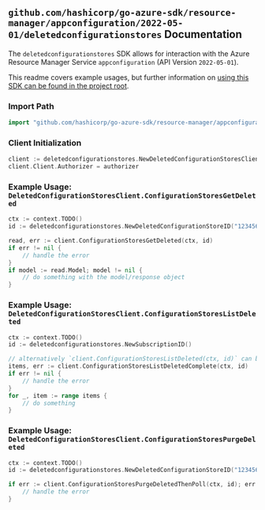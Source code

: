 
## `github.com/hashicorp/go-azure-sdk/resource-manager/appconfiguration/2022-05-01/deletedconfigurationstores` Documentation

The `deletedconfigurationstores` SDK allows for interaction with the Azure Resource Manager Service `appconfiguration` (API Version `2022-05-01`).

This readme covers example usages, but further information on [using this SDK can be found in the project root](https://github.com/hashicorp/go-azure-sdk/tree/main/docs).

### Import Path

```go
import "github.com/hashicorp/go-azure-sdk/resource-manager/appconfiguration/2022-05-01/deletedconfigurationstores"
```


### Client Initialization

```go
client := deletedconfigurationstores.NewDeletedConfigurationStoresClientWithBaseURI("https://management.azure.com")
client.Client.Authorizer = authorizer
```


### Example Usage: `DeletedConfigurationStoresClient.ConfigurationStoresGetDeleted`

```go
ctx := context.TODO()
id := deletedconfigurationstores.NewDeletedConfigurationStoreID("12345678-1234-9876-4563-123456789012", "locationValue", "configStoreValue")

read, err := client.ConfigurationStoresGetDeleted(ctx, id)
if err != nil {
	// handle the error
}
if model := read.Model; model != nil {
	// do something with the model/response object
}
```


### Example Usage: `DeletedConfigurationStoresClient.ConfigurationStoresListDeleted`

```go
ctx := context.TODO()
id := deletedconfigurationstores.NewSubscriptionID()

// alternatively `client.ConfigurationStoresListDeleted(ctx, id)` can be used to do batched pagination
items, err := client.ConfigurationStoresListDeletedComplete(ctx, id)
if err != nil {
	// handle the error
}
for _, item := range items {
	// do something
}
```


### Example Usage: `DeletedConfigurationStoresClient.ConfigurationStoresPurgeDeleted`

```go
ctx := context.TODO()
id := deletedconfigurationstores.NewDeletedConfigurationStoreID("12345678-1234-9876-4563-123456789012", "locationValue", "configStoreValue")

if err := client.ConfigurationStoresPurgeDeletedThenPoll(ctx, id); err != nil {
	// handle the error
}
```
